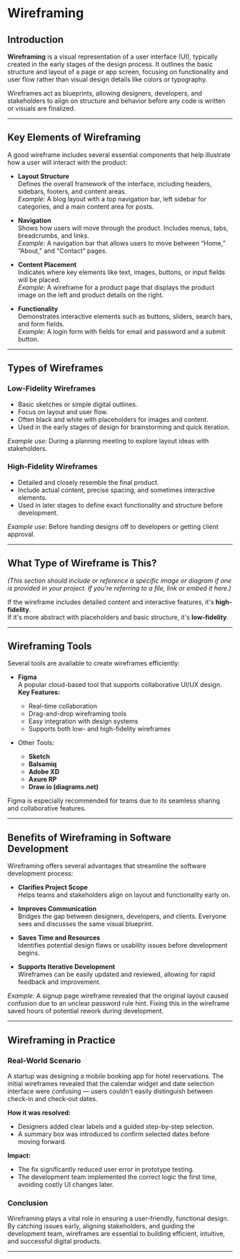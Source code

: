 # Wireframing

## Introduction

**Wireframing** is a visual representation of a user interface (UI), typically created in the early stages of the design process. It outlines the basic structure and layout of a page or app screen, focusing on functionality and user flow rather than visual design details like colors or typography.

Wireframes act as blueprints, allowing designers, developers, and stakeholders to align on structure and behavior before any code is written or visuals are finalized.

---

## Key Elements of Wireframing

A good wireframe includes several essential components that help illustrate how a user will interact with the product:

- **Layout Structure**  
  Defines the overall framework of the interface, including headers, sidebars, footers, and content areas.  
  *Example:* A blog layout with a top navigation bar, left sidebar for categories, and a main content area for posts.

- **Navigation**  
  Shows how users will move through the product. Includes menus, tabs, breadcrumbs, and links.  
  *Example:* A navigation bar that allows users to move between “Home,” “About,” and “Contact” pages.

- **Content Placement**  
  Indicates where key elements like text, images, buttons, or input fields will be placed.  
  *Example:* A wireframe for a product page that displays the product image on the left and product details on the right.

- **Functionality**  
  Demonstrates interactive elements such as buttons, sliders, search bars, and form fields.  
  *Example:* A login form with fields for email and password and a submit button.

---

## Types of Wireframes

### Low-Fidelity Wireframes

- Basic sketches or simple digital outlines.
- Focus on layout and user flow.
- Often black and white with placeholders for images and content.
- Used in the early stages of design for brainstorming and quick iteration.

*Example use:* During a planning meeting to explore layout ideas with stakeholders.

### High-Fidelity Wireframes

- Detailed and closely resemble the final product.
- Include actual content, precise spacing, and sometimes interactive elements.
- Used in later stages to define exact functionality and structure before development.

*Example use:* Before handing designs off to developers or getting client approval.

---

## What Type of Wireframe is This?

*(This section should include or reference a specific image or diagram if one is provided in your project. If you're referring to a file, link or embed it here.)*

If the wireframe includes detailed content and interactive features, it's **high-fidelity**.  
If it's more abstract with placeholders and basic structure, it's **low-fidelity**.

---

## Wireframing Tools

Several tools are available to create wireframes efficiently:

- **Figma**  
  A popular cloud-based tool that supports collaborative UI/UX design.  
  **Key Features:**
  - Real-time collaboration
  - Drag-and-drop wireframing tools
  - Easy integration with design systems
  - Supports both low- and high-fidelity wireframes

- Other Tools:
  - **Sketch**
  - **Balsamiq**
  - **Adobe XD**
  - **Axure RP**
  - **Draw.io (diagrams.net)**

Figma is especially recommended for teams due to its seamless sharing and collaborative features.

---

## Benefits of Wireframing in Software Development

Wireframing offers several advantages that streamline the software development process:

- **Clarifies Project Scope**  
  Helps teams and stakeholders align on layout and functionality early on.

- **Improves Communication**  
  Bridges the gap between designers, developers, and clients. Everyone sees and discusses the same visual blueprint.

- **Saves Time and Resources**  
  Identifies potential design flaws or usability issues before development begins.

- **Supports Iterative Development**  
  Wireframes can be easily updated and reviewed, allowing for rapid feedback and improvement.

*Example:* A signup page wireframe revealed that the original layout caused confusion due to an unclear password rule hint. Fixing this in the wireframe saved hours of potential rework during development.

---

## Wireframing in Practice

### Real-World Scenario

A startup was designing a mobile booking app for hotel reservations. The initial wireframes revealed that the calendar widget and date selection interface were confusing — users couldn't easily distinguish between check-in and check-out dates.

**How it was resolved:**
- Designers added clear labels and a guided step-by-step selection.
- A summary box was introduced to confirm selected dates before moving forward.

**Impact:**
- The fix significantly reduced user error in prototype testing.
- The development team implemented the correct logic the first time, avoiding costly UI changes later.

### Conclusion

Wireframing plays a vital role in ensuring a user-friendly, functional design. By catching issues early, aligning stakeholders, and guiding the development team, wireframes are essential to building efficient, intuitive, and successful digital products.

---
